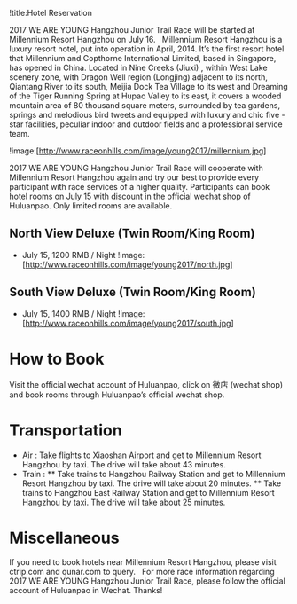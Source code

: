 !title:Hotel Reservation

2017 WE ARE YOUNG Hangzhou Junior Trail Race will be started at Millennium Resort Hangzhou on July 16.
 
Millennium Resort Hangzhou is a luxury resort hotel, put into operation in April, 2014. It’s the first resort hotel that Millennium and Copthorne International Limited, based in Singapore, has opened in China. Located in Nine Creeks (Jiuxi) , within West Lake scenery zone, with Dragon Well region (Longjing) adjacent to its north, Qiantang River to its south, Meijia Dock Tea Village to its west and Dreaming of the Tiger Running Spring at Hupao Valley to its east, it covers a wooded mountain area of 80 thousand square meters, surrounded by tea gardens, springs and melodious bird tweets and equipped with luxury and chic five - star facilities, peculiar indoor and outdoor fields and a professional service team.

!image:[http://www.raceonhills.com/image/young2017/millennium.jpg]

2017 WE ARE YOUNG Hangzhou Junior Trail Race will cooperate with Millennium Resort Hangzhou again and try our best to provide every participant with race services of a higher quality. Participants can book hotel rooms on July 15 with discount in the official wechat shop of Huluanpao. Only limited rooms are available.
 
## North View Deluxe (Twin Room/King Room)
* July 15, 1200 RMB / Night
!image:[http://www.raceonhills.com/image/young2017/north.jpg]

## South View Deluxe (Twin Room/King Room)
* July 15, 1400 RMB / Night
!image:[http://www.raceonhills.com/image/young2017/south.jpg]

# How to Book
Visit the official wechat account of Huluanpao, click on 微店 (wechat shop) and book rooms through Huluanpao’s official wechat shop.
 
# Transportation
* Air : Take flights to Xiaoshan Airport and get to Millennium Resort Hangzhou by taxi. The drive will take about 43 minutes.
* Train :
** Take trains to Hangzhou Railway Station and get to Millennium Resort Hangzhou by taxi. The drive will take about 20 minutes.
** Take trains to Hangzhou East Railway Station and get to Millennium Resort Hangzhou by taxi. The drive will take about 25 minutes.
 
# Miscellaneous
If you need to book hotels near Millennium Resort Hangzhou, please visit ctrip.com and qunar.com to query.
 
For more race information regarding 2017 WE ARE YOUNG Hangzhou Junior Trail Race, please follow the official account of Huluanpao in Wechat. Thanks!
